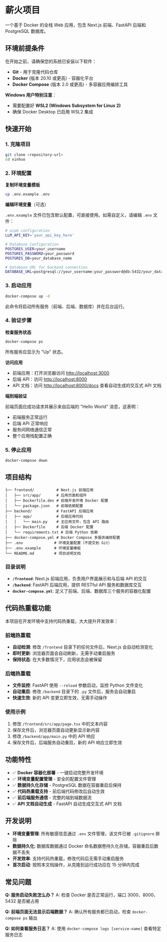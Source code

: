 # 薪火项目

一个基于 Docker 的全栈 Web 应用，包含 Next.js 前端、FastAPI 后端和 PostgreSQL 数据库。

## 环境前提条件

在开始之前，请确保您的系统已安装以下软件：

- **Git** - 用于克隆代码仓库
- **Docker** (版本 20.10 或更高) - 容器化平台
- **Docker Compose** (版本 2.0 或更高) - 多容器应用编排工具

**Windows 用户特别注意**：

- 需要配置好 **WSL2 (Windows Subsystem for Linux 2)**
- 确保 Docker Desktop 已启用 WSL2 集成

## 快速开始

### 1. 克隆项目

```bash
git clone <repository-url>
cd xinhuo
```

### 2. 环境配置

**复制环境变量模板**

```bash
cp .env.example .env
```

**编辑环境变量**（可选）

`.env.example` 文件已包含默认配置，可直接使用。如需自定义，请编辑 `.env` 文件：

```bash
# aipm configuration
LLM_API_KEY='your_api_key_here'

# Database Configuration
POSTGRES_USER=your_username
POSTGRES_PASSWORD=your_password
POSTGRES_DB=your_database_name

# Database URL for backend connection
DATABASE_URL=postgresql://your_username:your_password@db:5432/your_database_name
```

### 3. 启动应用

```bash
docker-compose up -d
```

此命令将启动所有服务（前端、后端、数据库）并在后台运行。

### 4. 验证步骤

**检查服务状态**

```bash
docker-compose ps
```

所有服务应显示为 "Up" 状态。

**访问应用**

- 前端应用：打开浏览器访问 [http://localhost:3000](http://localhost:3000)
- 后端 API：访问 [http://localhost:8000](http://localhost:8000)
- API 文档：访问 [http://localhost:8000/docs](http://localhost:8000/docs) 查看自动生成的交互式 API 文档

**端到端验证**

前端页面应成功请求并展示来自后端的 "Hello World" 消息，这表明：

- 前端服务正常运行
- 后端 API 正常响应
- 服务间网络通信正常
- 整个应用栈配置正确

### 5. 停止应用

```bash
docker-compose down
```

## 项目结构

```
├── frontend/          # Next.js 前端应用
│   ├── src/app/       # 应用页面和组件
│   ├── Dockerfile.dev # 前端开发环境 Docker 配置
│   └── package.json   # 前端依赖配置
├── backend/           # FastAPI 后端应用
│   ├── app/           # 后端应用代码
│   │   └── main.py    # 主应用文件，包含 API 路由
│   ├── Dockerfile     # 后端 Docker 配置
│   └── requirements.txt # 后端 Python 依赖
├── docker-compose.yml # Docker Compose 多服务编排配置
├── .env              # 环境变量配置（不提交到 Git）
├── .env.example      # 环境变量模板
└── README.md         # 项目说明文档
```

### 目录说明

- **`/frontend`**: Next.js 前端应用，负责用户界面展示和与后端 API 的交互
- **`/backend`**: FastAPI 后端应用，提供 RESTful API 服务和数据库交互
- **`docker-compose.yml`**: 定义了前端、后端、数据库三个服务的容器化配置

## 代码热重载功能

本项目在开发环境中支持代码热重载，大大提升开发效率：

### 前端热重载

- **自动检测**: 修改 `/frontend` 目录下的任何文件后，Next.js 会自动检测变化
- **即时更新**: 浏览器页面会自动刷新，无需手动重启服务
- **保持状态**: 在大多数情况下，应用状态会被保留

### 后端热重载

- **文件监控**: FastAPI 使用 `--reload` 参数启动，监控 Python 文件变化
- **自动重启**: 修改 `/backend` 目录下的 `.py` 文件后，服务会自动重启
- **快速生效**: 新的 API 变更立即生效，无需手动操作

### 使用示例

1. 修改 `/frontend/src/app/page.tsx` 中的文本内容
2. 保存文件后，浏览器页面自动更新显示新内容
3. 修改 `/backend/app/main.py` 中的 API 响应
4. 保存文件后，后端服务自动重启，新的 API 响应立即生效

## 功能特性

- ✅ **Docker 容器化部署** - 一键启动完整开发环境
- ✅ **环境变量配置管理** - 安全的配置文件管理
- ✅ **数据持久化存储** - PostgreSQL 数据在容器重启后保持
- ✅ **代码热重载支持** - 前后端代码修改后自动生效
- ✅ **前后端服务通信** - 完整的端到端数据流
- ✅ **API 文档自动生成** - FastAPI 自动生成交互式 API 文档

## 开发说明

- **环境变量管理**: 所有敏感信息通过 `.env` 文件管理，该文件已被 `.gitignore` 排除
- **数据持久化**: 数据库数据通过 Docker 命名数据卷持久化存储，容器重启后数据不丢失
- **开发效率**: 支持代码热重载，修改代码后无需手动重启服务
- **首次启动**: 按照本文档操作，从克隆到运行成功应在 15 分钟内完成

## 常见问题

**Q: 服务启动失败怎么办？**
A: 检查 Docker 是否正常运行，端口 3000、8000、5432 是否被占用

**Q: 前端页面无法显示后端数据？**
A: 确认所有服务都已启动，检查 `docker-compose ps` 输出

**Q: 如何查看服务日志？**
A: 使用 `docker-compose logs [service-name]` 查看特定服务日志
